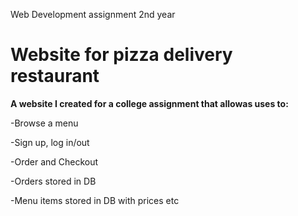Web Development assignment 2nd year

# Website for pizza delivery restaurant

**A website I created for a college assignment that allowas uses to:**

-Browse a menu 

-Sign up, log in/out

-Order and Checkout

-Orders stored in DB

-Menu items stored in DB with prices etc


